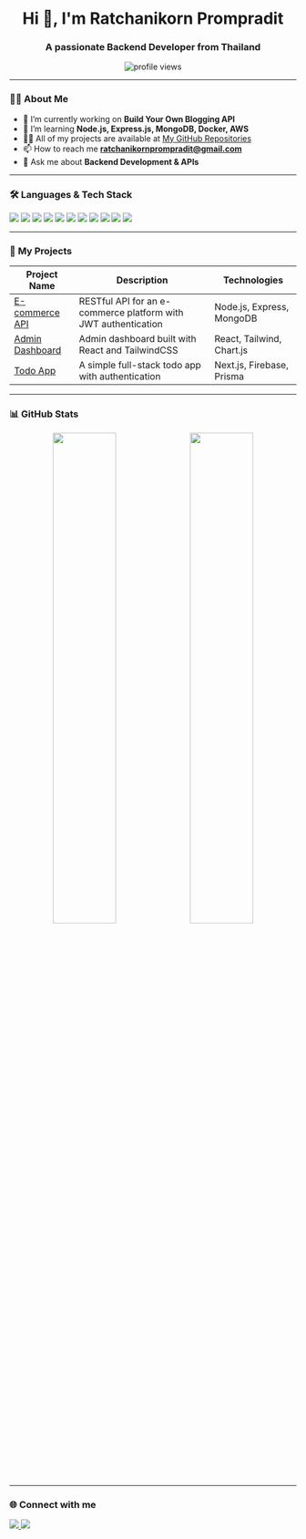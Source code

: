       
<h1 align="center">Hi 👋, I'm Ratchanikorn Prompradit</h1>
<h3 align="center">A passionate Backend Developer from Thailand</h3>

<p align="center">
  <img src="https://komarev.com/ghpvc/?username=RatchanikornDev&label=Profile%20views&color=0e75b6&style=flat" alt="profile views" />
</p>

---

### 👩‍💻 **About Me**
- 🔭 I’m currently working on **Build Your Own Blogging API**
- 🌱 I’m learning **Node.js, Express.js, MongoDB, Docker, AWS**
- 👨‍💻 All of my projects are available at [My GitHub Repositories](https://github.com/RatchanikornDev)
- 📫 How to reach me **[ratchanikornprompradit@gmail.com](mailto:ratchanikornratchanikornprompradit@gmail.com)**  
- 💬 Ask me about **Backend Development & APIs**  

---

### 🛠️ Languages & Tech Stack
<p align="left">
  <img src="https://img.shields.io/badge/HTML5-E34F26?style=for-the-badge&logo=html5&logoColor=white" />
  <img src="https://img.shields.io/badge/CSS3-1572B6?style=for-the-badge&logo=css3&logoColor=white" />
  <img src="https://img.shields.io/badge/JavaScript-F7DF1E?style=for-the-badge&logo=javascript&logoColor=black" />
  <img src="https://img.shields.io/badge/Node.js-339933?style=for-the-badge&logo=nodedotjs&logoColor=white" />
  <img src="https://img.shields.io/badge/React-61DAFB?style=for-the-badge&logo=react&logoColor=black" />
  <img src="https://img.shields.io/badge/MongoDB-47A248?style=for-the-badge&logo=mongodb&logoColor=white" />
  <img src="https://img.shields.io/badge/SQL-4479A1?style=for-the-badge&logo=postgresql&logoColor=white" />
  <img src="https://img.shields.io/badge/Git-F05032?style=for-the-badge&logo=git&logoColor=white" />
  <img src="https://img.shields.io/badge/PGAdmin4-336791?style=for-the-badge&logo=postgresql&logoColor=white" />
  <img src="https://img.shields.io/badge/Postman-FF6C37?style=for-the-badge&logo=postman&logoColor=white" />
  <img src="https://img.shields.io/badge/Docker-2496ED?style=for-the-badge&logo=docker&logoColor=white" />
</p>

---

### 🚀 **My Projects**
| Project Name  | Description | Technologies |
|--------------|-------------|-------------|
| [E-commerce API](https://github.com/RatchanikornDev/Ecommerce) | RESTful API for an e-commerce platform with JWT authentication | Node.js, Express, MongoDB |
| [Admin Dashboard](https://github.com/RatchanikornDev/Dashboard) | Admin dashboard built with React and TailwindCSS | React, Tailwind, Chart.js |
| [Todo App](https://github.com/RatchanikornDev/TodoApp) | A simple full-stack todo app with authentication | Next.js, Firebase, Prisma |

---

### 📊 **GitHub Stats**
<p align="center">
  <img width="47%" src="https://github-readme-stats.vercel.app/api?username=RatchanikornDev&show_icons=true&theme=radical" />
  <img width="47%" src="https://github-readme-streak-stats.herokuapp.com/?user=RatchanikornDev&theme=radical" />
</p>

---

### 🌐 **Connect with me**
<p align="left">
  <a href="https://linkedin.com/in/ratchanikorn" target="blank">
    <img src="https://img.shields.io/badge/LinkedIn-0077B5?style=for-the-badge&logo=linkedin&logoColor=white" />
  </a>
  <a href="mailto:ratchanikornprompradit@gmail.com" target="blank">
    <img src="https://img.shields.io/badge/Gmail-D14836?style=for-the-badge&logo=gmail&logoColor=white" />
  </a>
</p>

